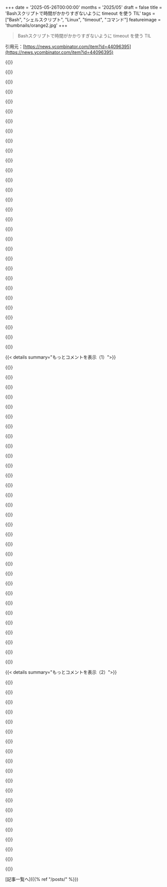 +++
date = '2025-05-26T00:00:00'
months = '2025/05'
draft = false
title = 'Bashスクリプトで時間がかかりすぎないように timeout を使う TIL'
tags = ["Bash", "シェルスクリプト", "Linux", "timeout", "コマンド"]
featureimage = 'thumbnails/orange2.jpg'
+++

> Bashスクリプトで時間がかかりすぎないように timeout を使う TIL

引用元：[https://news.ycombinator.com/item?id=44096395](https://news.ycombinator.com/item?id=44096395)




{{<matomeQuote body="straceでシステムコールの失敗をテストする裏技、超お気に入りなんだ。<br>例えばこんな感じ→ `strace -e trace=clone -e fault=clone:error=EAGAIN`<br>参考リンクも貼っとくね。" userName="majke" createdAt="2025/05/26 13:55:13" color="">}}




{{<matomeQuote body="これ、マジやばいね！もっと早く知りたかったよー。今まで失敗パターンをテストできなくて、無理やりスタブで逃げてたんだけど、範囲を限定するのに必死だったんだ。<br>サンキュー！" userName="jonhohle" createdAt="2025/05/26 16:35:44" color="">}}




{{<matomeQuote body="これも好きかもね。<br>https://github.com/eradman/entr" userName="eru" createdAt="2025/05/27 07:59:49" color="">}}




{{<matomeQuote body="WindowsだとApplication Verifierでフォールトインジェクションとか色々できるよ。（リンク略）<br>ただ、これはネイティブコード専用なんだ。" userName="dwattttt" createdAt="2025/05/26 21:18:28" color="">}}




{{<matomeQuote body=".NETみたいなマネージドアプリだったら、たぶん依存性注入（DI）がいい方法だよ。<br>失敗するかもしれないメソッドがあるコンポーネントをテストしたいなら、インターフェースのラッパー書いて、失敗するモックを注入するんだ。<br>JITが普通のアプリ使い方だといい感じに最適化してくれるよ。" userName="colejohnson66" createdAt="2025/05/27 14:46:49" color="">}}




{{<matomeQuote body="Dtraceも同じようなこと、いやもっとすごいこと（破壊的アクションとか）できると思うよ。しかもWindowsもサポートしてるんだ。" userName="broken_broken_" createdAt="2025/05/27 05:06:30" color="">}}




{{<matomeQuote body="ヘルスチェックでは、タイムアウト時間と最大リトライ回数の両方を設定するのが理想だよ。<br>ネットワークの問題を考えて、リトライ回数と時間で失敗を判断する方が、ただ待つより早く終わるよね。<br>Bashスクリプトで書く例もあるけど、curlには元々リトライ機能が付いてるから、そっちを使うのが楽ちんだよ。<br>--retryとか--retry-max-timeオプションで設定できるんだ。" userName="0xbadcafebee" createdAt="2025/05/27 00:35:17" color="#ff5c5c">}}




{{<matomeQuote body="（追記）さっきのスクリプト例、「done」の後に「exit 1」が必要だった！そうしないと最大ループ数超えてもエラーにならないからね。<br>あと、curlの「--retry 300」はスクリプトと合わせるなら「--retry 5」にすべきだったわ。ごめん！" userName="0xbadcafebee" createdAt="2025/05/27 19:25:39" color="#ff5c5c">}}




{{<matomeQuote body="Macにtimeoutコマンドがないからさ、bashの組み込みだけでtimeout作れないかなーって試行錯誤してたんだ。全部組み込みは無理だったけど、sleepコマンド（大体どこでも使えるはず）を許すなら、これでいけると思うよ。<br><br>コードはこんな感じ。<br>サブシェルでsleepして時間になったらメインシェルにSIGALRMを送るんだ。<br>メインシェルが終了する前にサブシェルを終了させるtrapも設定してるよ。<br>timeout関数でALRMシグナルが来たときの処理（指定コマンド）を設定して_alarmを呼ぶんだ。<br><br>実行例では10秒後に’TIME OUT！’って表示されて終了するようになってる。<br>ちなみに例のループは20秒かかるからタイムアウトするよ。" userName="robinhouston" createdAt="2025/05/26 19:56:06" color="#ff5733">}}




{{<matomeQuote body="これさ、俺が12年前にStack Overflow見てやったやつがあるんだよ。GitHubのコードなんだけどね。<br>それを使えば（helpers除く）、こんな感じで書けるんだ。<br>timeoutをコールして、成功したか（タイムアウトしなかったか）をif文でチェックするんだ。<br>君のやつみたいに、俺も組み込みコマンドとsleepだけだよ。<br>busybox ashでも動くようにPOSIX準拠目指したんだ（｛1..20｝はbashismだけど）。<br>俺の工夫はさ、タイムアウトしたらfalseを返すようにしたこと。<br>そしたらエラー処理がメインスクリプト内で簡単にできると思ってね。" userName="ryao" createdAt="2025/05/27 01:15:49" color="#785bff">}}




{{<matomeQuote body="俺は13年前にread -t使って書いたことあるよ。GitHubのこれね<br>https://github.com/kahing/bin/blob/master/timeout.sh" userName="khc" createdAt="2025/05/27 02:37:53" color="">}}




{{<matomeQuote body="こんなシンプルなのではどうかな？<br>command ＆ sleep timeout; kill -SIGALRM ％1" userName="timewizard" createdAt="2025/05/27 07:08:50" color="">}}




{{<matomeQuote body="それはまあ良いんだけど、もし既にバックグラウンドジョブが動いてたら、％1は間違ったジョブを指しちゃうよ。<br>％％ってのも使えるけど、コマンドがタイムアウト前に終わっちゃったら、これまた間違ったジョブを指すことになるね。" userName="robinhouston" createdAt="2025/05/27 09:35:59" color="">}}




{{<matomeQuote body="これはさ、コマンドが終わっても、タイムアウト時間分は必ずsleepしちゃうね。" userName="fpoling" createdAt="2025/05/27 12:53:15" color="">}}




{{<matomeQuote body="ちなみにさ、curlには--retry-connrefusedってフラグがあるんだよ。<br>これ使うと、シェルでこのリトライ処理を自分で書かなくて済むから便利だよ。" userName="craigds" createdAt="2025/05/26 17:52:39" color="">}}




{{<matomeQuote body="あのね、もしbash -cで変数渡す必要があるなら、一番良い方法は引数として追加することだよ。<br>例えば、bash -c ’...’ -- ”$1” ”$2”’ -- ”$var1” ”$var2”ってやるんだ。<br>--を使うのが俺は好きなんだけど、最初の引数（argv[0]）は$@で展開されないから、他の何かを使った方が分かりやすいと思う。<br>bashのprintf %qもあるけど、劇的に綺麗にならないならBourne互換を優先するかな。" userName="aidenn0" createdAt="2025/05/26 15:05:51" color="">}}




{{<matomeQuote body="＞ 俺は--を使うのが見た目好きなんだけど...<br>二重ハイフン（--）は、bashとかほとんどのUnix/Linux CLIプログラムにとって、すごく特別な意味があるんだよ。<br>getopts(1p)のmanページにも書いてあるけど、これはオプションの終わりを示すんだ。<br>オプションの終わりを示すもの:<br> - 最初に出てくる--引数で、オプション引数ではないもの<br> - オプション引数ではなく、かつ’-’で始まらない引数<br> - エラー<br>ほらね。" userName="AdieuToLogic" createdAt="2025/05/27 03:49:16" color="">}}




{{<matomeQuote body="「見た目が好き」って言ったのはそういうこと。実際はさ、bash -c だとそうは動かないんだよ（コマンド文字列の後の引数は全部 argv に入るんだ、0からね）。でもさ、そういう風に動く他のコマンドと”馴染む”感じなんだよね。" userName="aidenn0" createdAt="2025/05/27 16:54:25" color="">}}




{{<matomeQuote body="＞ 「見た目が好き」って言ったのはそういうこと。実際はさ、bash -c だとそうは動かないんだよ（コマンド文字列の後の引数は全部 argv に入るんだ、0からね）。でもさ、そういう風に動く他のコマンドと”馴染む”感じなんだよね。<br><br>君の例の -- はそうやって動いてないよ。bash -c ’some command ”$1” ”$2”’ -- ”$var1” ”$var2”<br><br>この例だと -- は $0 に割り当てられるけど、それと同時にコマンドラインスイッチの解釈を止める役割もあるんだ。例えば bash -c ’/bin/ps ”$1”’ -- ”-l” は期待通りに動くけど、bash -c ’/bin/ps ”$1”’ ”-l” はそうならないよ。" userName="AdieuToLogic" createdAt="2025/05/28 03:10:33" color="#45d325">}}




{{<matomeQuote body="＞ この例だと -- は $0 に割り当てられるけど、それと同時にコマンドラインスイッチの解釈を止める役割もあるんだ。例えば...<br><br>それは bash の manページとも俺のテストとも違うよ。一番簡単なテストはこれ。 bash -c ’false; echo hi’ -e は ”hi” って表示するけど、 bash -e -c ’false; echo hi’ は期待通り。bash -c ’/bin/ps ”$1”’ foo ”-l” と bash -c ’/bin/ps ”$1”’ -- ”-l” は同じように動く。" userName="aidenn0" createdAt="2025/05/28 14:48:49" color="#785bff">}}




{{<matomeQuote body="あー、君の言う通りだわ。俺の例で見られた変な挙動は bash とか -c ”コマンド文字列” の後の引数とは関係なかった。代わりに、俺が使ってるプラットフォームの ps が `/bin/ps ’’` って呼び出された時にどう動くか、それが原因だったよ。" userName="AdieuToLogic" createdAt="2025/05/30 00:03:24" color="">}}




{{<matomeQuote body="Busybox はさ、argv[0] を見て何を実行するか判断するんだ。だから argv[0] として ”ls” を食わせてやると ”ls” が動くってわけ（とか ”mv” とか ”cp” とか）。" userName="fragmede" createdAt="2025/05/26 16:36:45" color="">}}




{{<matomeQuote body="俺がよくやるリトライ処理はこうだよ。 <br> for i in {0..60}; do<br> true -- ”$i” # shelleck surpression<br> if eventually_succeeds; then break; fi<br> sleep 1s<br> done <br><br>あんまりエレガントじゃないけど、まあまあ正しいかな。次のレベルは指数バックオフだね。だいたいちょっとだけ組み合わせやすさが残る感じ。" userName="miduil" createdAt="2025/05/26 13:48:09" color="#ff5c5c">}}




{{<matomeQuote body="君次第だけど、Shellcheck がその問題を解決してほしいやり方は、for _ in みたいに _ を使うことだと思うよ。<br><br>https://github.com/koalaman/shellcheck/wiki/SC2034#intention..." userName="mdaniel" createdAt="2025/05/26 14:42:00" color="#45d325">}}




{{<matomeQuote body="アプリケーションによっては eventually_succeeds に timeout がまだ必要になることに注意ね。Bashとか、まあ POSIX/IO/Processes を扱うときはいつでもそうだけど、防御的なコーディングをしないとダメだよ。何やっても結果は伴うんだから。" userName="miduil" createdAt="2025/05/26 14:31:13" color="#ff33a1">}}




{{<matomeQuote body="俺はこの解決策の方が好きだな。文字列コマンドを実行する bash がないのが良いね。eventually_succeeds に簡単に timeout をつけられるし。" userName="xx__yy" createdAt="2025/05/27 03:21:35" color="">}}




{{<matomeQuote body="前はさ、timeout 1800 mplayer show.mp4 ; sudo pm-suspend<br><br>ってのを子供が小さい頃、30分だけ自動で番組を見せるための貧乏人のペアレンタルコントロールとして使ってたんだ。便利なコマンドだよね。" userName="noufalibrahim" createdAt="2025/05/26 14:35:15" color="#ff33a1">}}




{{<matomeQuote body="どっかでよんだけど、「シェルがあれば、どうにかなる」ってさ．ちょっとふざけてるけど、まあホント．こういうシンプルなコマンドとプログラマブルなシェルがくれる力はでっかいし、どれだけきょうちょうしてもたりないくらいだよ．" userName="noufalibrahim" createdAt="2025/05/27 04:25:20" color="">}}




{{<matomeQuote body="コマンドをちょくせつかくより、かんすうをtimeoutでじっこうできるラッパーをつかうのがすきだな．ふくざつなしょりもかんすうにいれられるしべんりだよ．かんたんなれいコードをのせとくね．（コードは省略）" userName="epr" createdAt="2025/05/26 16:38:40" color="#ff33a1">}}




{{<matomeQuote body="まえのコメントのコードだけど、さいごのほうの$@は”$@”にしないとスペースいりのひきすうがうまくいかないよ．ためしてみてね．（コード例は省略）" userName="abbeyj" createdAt="2025/05/26 20:35:44" color="#ff5c5c">}}




{{< details summary="もっとコメントを表示（1）">}}

{{<matomeQuote body="ああ、そのタイポまちがいだわ．シェルスクリプトで”$@”ってしょっちゅうかくのに、もっとちゃんとわかってるべきだった．shellcheckでもみつけられただろうしね．でも、HNのへんしゅうじかんすぎちゃったから、まちがいがのこったままだな" userName="epr" createdAt="2025/05/27 11:11:59" color="">}}




{{<matomeQuote body="ちょいまえに、Kubernetesのセットアップでコマンドのtimeoutしょりをまさにいれたところだよ．このPOSIXシェルスクリプトでできたawait-cmd.shとかawait-http.shとかawait-tcp.shは、こなれてるし、いくつかのシナリオですごくべんりだよ．GitHubのリンクも貼っとくね：https://github.com/vegardit/await.sh" userName="pveierland" createdAt="2025/05/26 13:59:45" color="#38d3d3">}}




{{<matomeQuote body="そういえば、timeoutコマンドってGNU Coreutilsのいちぶらしいね．きじをよんだあとに、Bashじたいのいちぶなのかはっきりしなかったんだ．" userName="frou_dh" createdAt="2025/05/26 13:54:23" color="">}}




{{<matomeQuote body="あと、きをつけてほしいんだけど、いろんなものとおなじで、timeoutコマンドとそのひきすうは、/usr/bin/timeoutとかBrewのgtimeoutとか、かんきょうによってちがうんだ（gプレフィックスはそこからきてる）．BSDではどうなってるか、つかったことないからわかんないけど．" userName="mdaniel" createdAt="2025/05/26 14:45:55" color="#45d325">}}




{{<matomeQuote body="GNU Coreutilsにgプレフィックスをつけるのは、ほとんどの非Linux Unixシステムでよくあることだよ．ベースシステム（gmakeとかgtarとか、makeとかtarとか）とのコンフリクトをふせぐためなんだ．" userName="aidenn0" createdAt="2025/05/26 15:07:08" color="">}}




{{<matomeQuote body="でも、それもまためんどくさいんだよね．gプレフィックスつきのバージョンはLinuxシステムにはインストールされてないから、それらにいぞんしてるスクリプトはポータブルじゃなくなるわけ．" userName="jonhohle" createdAt="2025/05/26 16:48:30" color="">}}




{{<matomeQuote body="Thankfully bash は tolerates それ、if the script author cares なら、e.g. gnu_sed=gsed<br> if ! command -v $gnu_sed; then<br> gnu_sed=$(detector_wizardry)<br> fi<br> $gnu_sed -Ee ... って。" userName="mdaniel" createdAt="2025/05/26 17:07:06" color="#ff33a1">}}




{{<matomeQuote body="＞ It’s a shame we can’t use timeout with until directly。The until keyword は part of the POSIX.2 shell specification で、timeout functionality は include してないんだ。bash に implemented することはできるけど、他の shells（Debian dash が the main concern）には portable じゃない。This is the reason that it is implemented as a separate utility。Search for ”The until loop” below to see the specification。https://pubs.opengroup.org/onlinepubs/9699919799/utilities/V..." userName="chasil" createdAt="2025/05/26 15:11:24" color="#ff5733">}}




{{<matomeQuote body="Of course I’m very judgemental towards people who ignore the established knowledge of the field and instead rely on social hearsay。Call me old and grumpy。" userName="blueflow" createdAt="2025/05/26 16:15:13" color="">}}




{{<matomeQuote body="To be fair、manual で tool を learning するのは not very efficient。個人的には most utilities の manuals は detail に lacking で、reading だけだと理解 difficult。特に needing してない functionality の reading は waste of time みたいに feels する。everything Vim を fluent な人が manual once or twice でそうなったとは doubt。" userName="couscouspie" createdAt="2025/05/26 16:32:02" color="">}}




{{<matomeQuote body="Furthermore、reading about functionality は waste of time みたいに feels する<br><br>yeah、but simplified、this is how you end up with programmers that write an if statement 10 times because they don’t know what a for loop is。The waste of time still happens elsewhere。" userName="blueflow" createdAt="2025/05/26 16:39:17" color="">}}




{{<matomeQuote body="＞ I doubt anybody who is fluent in everything Vim has to offer learned that by reading through the manual once or twice。The vim manual only explains the flags and how/where to access the documentation and tutorial。You don’t read it to ”become fluent” in using the TUI application、you read it to learn about how to run the program from the commandline。" userName="t-3" createdAt="2025/05/26 16:48:32" color="#ff5733">}}




{{<matomeQuote body="If you haven’t、look at the FreeBSD man pages、when possible（most things in coreutils）。They are infinitely better than the GNU versions。" userName="jonhohle" createdAt="2025/05/26 16:49:51" color="">}}




{{<matomeQuote body="OpenBSDのmanページもおすすめだよ。<br>ちなみにLinuxだと、全部のmanページ（たとえばPOSIXとかGNU、Linuxとか）読みたいから、”man-all”って”man -a”にエイリアスしてるんだ。" userName="johnisgood" createdAt="2025/05/26 16:52:36" color="">}}




{{<matomeQuote body="timeoutコマンドじゃなくて、自分でシェル関数作る方法もあるよ。何やってるか見せるためにjobsとかecho入れてるけど、基本的にはバックグラウンドで実行して、指定時間待つか終わるかで見張って、時間切れならkillする感じ。<br>オプションでtimeoutとかsleep時間も変えられるよ。" userName="PeterWhittaker" createdAt="2025/05/26 14:51:32" color="#ff5c5c">}}




{{<matomeQuote body="他にも面白いテスト方法として、純粋なbash（たぶん15年くらい前のバージョンで修正必要かも）で”timeout 5 bash -c ’cat ＜ /dev/null ＞ /dev/tcp/google.com/80’”みたいにTCP接続テストできるよ。<br>google.comとかポート80はテストしたいとこに変えてね。<br>サーバーが起動してなかったり、ファイアウォールとかプロキシがあるとエラーになるかタイムアウトするよ。" userName="oso2k" createdAt="2025/05/26 22:13:10" color="#785bff">}}




{{<matomeQuote body="timeoutってbashの外部プログラムなんだよね。" userName="halJordan" createdAt="2025/05/27 02:56:56" color="">}}




{{<matomeQuote body="この記事みたいにcurl使うなら、プロセスレベルでタイムアウト管理するより、curl自体に”-m”オプションでタイムアウトさせる方がいいかもね。" userName="minaguib" createdAt="2025/05/26 14:46:12" color="#45d325">}}




{{<matomeQuote body="いや、記事はcurlをループで呼んでるから、単に”-m”でcurlにタイムアウトさせるだけじゃダメなんだ。<br>ループ全体にタイムアウトが必要なんだよ。<br>curlにもリトライとかの設定である程度の時間続けるオプションがあるかもだけど、パッと出てこないな。" userName="aidenn0" createdAt="2025/05/26 15:00:47" color="">}}




{{<matomeQuote body="curlにはすでにそういうのをハンドリングするたくさんのオプションがあると思うよ。<br>いい解説付きのドキュメントも色々あるし。<br>たとえばこれとか→https://everything.curl.dev/usingcurl/downloads/retry.html<br>たぶんこの記事の前提は、findみたいに自分でタイムアウト機能持ってない他のプロセスにも適用できるってことだと思うな。" userName="pvtmert" createdAt="2025/05/27 22:10:00" color="">}}




{{<matomeQuote body="最近友達がhttps://google.github.io/zx/api見せてくれたんだけど、これめっちゃ使うの楽しいよ。<br>シェルにすごく近くて、LLMも結構よく知ってるんだって。" userName="arjie" createdAt="2025/05/26 17:43:02" color="">}}




{{<matomeQuote body="あー、これ聞くとJavaScriptのbunのshell APIを思い出すな。<br>[0]: https://bun.sh/docs/runtime/shell" userName="jiehong" createdAt="2025/05/26 21:25:57" color="">}}




{{<matomeQuote body="sleep 回数を数えて、その回数を until 条件に入れれば終了できるんじゃない？ timeout 使わなくてもいいし、timeout のために別の bash をサブシェルで起動する必要もないよ。" userName="chii" createdAt="2025/05/26 13:47:55" color="#ff5733">}}




{{<matomeQuote body="筆者の目的には合ってると思うよ。ただ、curl はサーバーの状態によってはタイムアウトに時間がかかることがあるんだよね。応答やエラーまでの最大時間を保証するにはどうやるか知りたいな。" userName="xelxebar" createdAt="2025/05/26 13:57:01" color="#38d3d3">}}




{{<matomeQuote body="POSIX じゃないけど、bash や zsh には時間の組み込み機能があるんだ（date コマンドより古いけどね）。EPOCHSECONDS を使ってタイムアウトを実装する例とか、より精度の高い EPOCHREALTIME を Zsh で使う方法とかを紹介してるよ。これらの変数は ”under known” （あまり知られてない）みたいだね。" userName="cb321" createdAt="2025/05/26 17:09:26" color="#ff5c5c">}}




{{<matomeQuote body="curl の場合はリクエストや接続のタイムアウトパラメータがあるから、それでサーバーが生きてるか確認できるよ。でも、そういうオプションがないコマンドなら、やっぱり timeout ユーティリティを使うのが理にかなってるね。" userName="chii" createdAt="2025/05/26 14:14:12" color="">}}




{{<matomeQuote body="curl には --connect-timeout と --max-time ってオプションがあるよ。でも、これらが DNS ルックアップとか TLS ハンドシェイクも考慮するのか覚えてないんだよね。回線が不安定なときはこれらのタイムアウトだけだと難しい場合があって、結局ハードリミットをかけるなら curl をラップする必要が出てくるみたい。" userName="diggan" createdAt="2025/05/26 14:28:19" color="#ff5c5c">}}




{{<matomeQuote body="Linux でプロセスが完全に固まって kill できないことが本当によくあったんだ。だいたい I/O 待ちが原因みたいだけど。" userName="SoftTalker" createdAt="2025/05/26 16:31:54" color="">}}




{{<matomeQuote body="そういうケースだと kill -9 でも助けにならないんだよね" userName="chgs" createdAt="2025/05/27 07:06:49" color="">}}




{{<matomeQuote body="そんなに簡単じゃないね。curl がハングアップしない保証はないから。ちゃんとやるならループの前に別プロセスで親を監視するコードが必要になる…でも、正直 Bash でそこまでやりたくないよね。curl がハングしないと仮定するなら、タイムスタンプ比較の方が回数カウントより timeout のエミュレーションとしては良いかな。あとは指数バックオフとか色々やりたくなるだろうけど…やっぱ Bash じゃない方がいいだろうね。" userName="crabbone" createdAt="2025/05/26 16:21:53" color="#38d3d3">}}

{{</details>}}




{{< details summary="もっとコメントを表示（2）">}}

{{<matomeQuote body="個人的な経験から言うと、リトライが何回必要だったか出力するのをおすすめするよ。ゼロを期待してるなら特にね。<br>そうしないと、リトライループが不安定なサービスやネットワークの問題を隠しちゃうことがあるんだ。" userName="sllabres" createdAt="2025/05/26 18:43:04" color="#ff5733">}}




{{<matomeQuote body="昔、timeout.shを自分で作ったんだけど、めっちゃ複雑になっちゃったんだよね。関数呼び出しとか多くなると、環境を引き継ぎたいからさ。制御プロセスとかsleepプロセスとかあって、どっちが先に終わるかの競争とかあってさ…。たぶん、だから組み込みのtimeoutを無視したんだろうな…。<br>https://github.com/zbigg/bashfoo/blob/master/timeout.sh" userName="febusravenga" createdAt="2025/05/26 18:10:15" color="">}}




{{<matomeQuote body="これ読んで、前に書いた自分のブログ記事思い出したわ。そこで”timeout”にも触れてるんだ。<br>https://gaultier.github.io/blog/way_too_many_ways_to_wait_fo...<br>これは、シェルじゃなくて他のプログラミング言語で実装する場合とか、内部の仕組みを知りたい場合に役立つかもね。" userName="broken_broken_" createdAt="2025/05/27 05:11:04" color="">}}




{{<matomeQuote body="bashより標準ライブラリが整ってない言語なんてあるのか？<br>bashスクリプト用のちょっとモダンな標準ライブラリを作ろうとしてるとこ、Stack Overflow以外にある？" userName="AtlasBarfed" createdAt="2025/05/26 14:44:53" color="">}}




{{<matomeQuote body="Busyboxとかcoreutilsとか、お前のプラットフォームのユーザースペースが“標準ライブラリ”だよ。<br>シェルは基本、制御フローとIOのためにあるだけで、それ以外は全部コンピューター上のプログラムなんだ。" userName="t-3" createdAt="2025/05/26 16:56:09" color="#38d3d3">}}




{{<matomeQuote body="shellfire-devとかshellspecとかoils.pubとか、bashのモダンな試みはいくつかあるよ。他にもあるだろうね。シェルは幅広いユーザーがいるから、目標次第で深掘りできるポイント（インタプリタ間の移植性、他のバイナリへの依存度、ブートストラップの早い段階で動くかとか）はたくさんあるよ。俺のプロジェクトはこれ。<br>https://github.com/alganet/coral<br>https://github.com/alganet/shell-versions<br>https://github.com/Mosai/workshop" userName="alganet" createdAt="2025/05/26 19:28:28" color="#ff5733">}}




{{<matomeQuote body="そこまで複雑になるなら、ほんとに頑張る価値ある？個人的には、そこまでいくとPythonとかRubyみたいな、もっと有能な言語使う方がいいと思うな。" userName="cpach" createdAt="2025/05/26 15:03:18" color="">}}




{{<matomeQuote body="それだけじゃなくて、bashの強みはどこにでもあることだよ。（あるいは、もっと普遍性を求めるならposix shだね。）もしbashにたくさん機能を追加し始めたら、使う場所全部に十分新しいバージョンが入ってるって確信できないと使う意味ないじゃん。それって、そもそもbashの主な使い道（俺の意見だけど、どんなUnix系システムでも動く移植可能なスクリプト）の目的を台無しにしちゃうんだよな。" userName="ninkendo" createdAt="2025/05/26 15:20:38" color="#38d3d3">}}




{{<matomeQuote body="PythonもRubyも、並行処理とか直列化とか、簡潔さのインターフェースがシンプルじゃないんだよ。全然だめ。それに、望ましい方向には動いてないしね。Perlなら挑戦できたかも…でもそれは別の問題だし、それでもまだ完璧じゃない。<br>PowerShellはもったいない機会だったな。底なしの金庫を持つ会社がリソースを大量に投入したプロジェクトなのに…結局イマイチだった。 sensibleな代替がないかと思ったけど、まだ見つかってないわ。" userName="crabbone" createdAt="2025/05/26 16:27:26" color="#785bff">}}




{{<matomeQuote body="POSIXとSingle Unix Specificationが、まあ全部だね。<br>俺はシェルスクリプトたくさん書くけど、POSIX準拠にすることが多いよ。依存関係については、`command`コマンドを使えば、インストールされてなくても gracefullyに失敗させられる。" userName="beej71" createdAt="2025/05/26 18:56:59" color="#38d3d3">}}




{{<matomeQuote body="Bashには標準ライブラリってなくて、組み込みコマンドと外部コマンドだけなんだよね。外部コマンドはただのツールって感じ。" userName="oweiler" createdAt="2025/05/26 15:31:17" color="">}}




{{<matomeQuote body="’[’ （テストコマンド）でさえ、だいたい/usr/binにある外部バイナリなんだよ。" userName="queuebert" createdAt="2025/05/26 19:14:05" color="">}}




{{<matomeQuote body="Bashの”標準ライブラリ””組み込みコマンド”、”予約語”について詳しく教えてくれてるね。組み込みコマンドはfork()/exec()なしで使える内部的なもの。予約語はループとか制御に使うキーワードだよ。多くのディストリビューションには.bashrc があって、これは標準ライブラリみたいに使えるって人もいるみたい。’[’ （テストコマンド）も、組み込みコマンドとして解釈されないスクリプトのために外部バイナリとしても存在するんだって。通常は組み込みとして使われるよ。" userName="AStonesThrow" createdAt="2025/05/26 21:06:41" color="#ff5733">}}




{{<matomeQuote body="Bashの変なとこを知るたびにPowershellとかPythonに行きたくなるなー。Bashってマジでハッキーだよね。他の言語なら文法だけ考えればいいけど、Bashは「どうやったらやらかさないか？」って考えちゃうんだよね。複雑な処理は特にさ。" userName="eemil" createdAt="2025/05/27 11:13:47" color="">}}




{{<matomeQuote body="記事のアイデア、いいね！ 本番環境でサイレントタイムアウトで困ったことあるよ。これってネストした非同期呼び出しとか、よくわかんない外部依存関係とか、どう対応するのかな？ ログツールと連携できるともっと見やすくなりそう！" userName="lzy" createdAt="2025/05/27 02:20:34" color="#ff33a1">}}




{{<matomeQuote body="なんで `timeout --signal=SIGKILL` を使わないで、extra bashでラップして殺しやすくしたの？.." userName="tryauuum" createdAt="2025/05/26 16:01:54" color="">}}




{{<matomeQuote body="記事によると、プロセスしか殺せないから、組み込みコマンドの”until”は新しいプロセスを作らないし、ダメなんだって。" userName="teo_zero" createdAt="2025/05/26 22:00:53" color="">}}




{{<matomeQuote body="retry っていう便利なツールがあって、リトライ処理が楽になるんだよ:https://github.com/minfrin/retry" userName="js2" createdAt="2025/05/26 17:35:26" color="">}}




{{<matomeQuote body="僕の.bashrcにこれ入れてるよ:<br> function retry { <br> until $@; do :; done <br> alert <br> }<br> export -f retry<br> スクリプト以外ならけっこう使えるね。" userName="exo762" createdAt="2025/05/27 11:34:16" color="#45d325">}}

{{</details>}}



[記事一覧へ]({{% ref "/posts/" %}})
